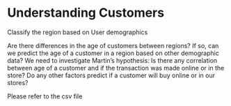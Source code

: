 # Understanding Customers
 Classify the region based on User demographics

 Are there differences in the age of customers between regions? If so, can we predict the age of a customer in a region based on other demographic data?
 We need to investigate Martin’s hypothesis: Is there any correlation between age of a customer and if the transaction was made online or in the store? Do any other factors predict if a customer will buy online or in our stores?

 Please refer to the csv file
